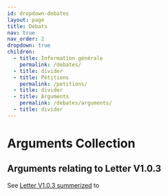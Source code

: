 ```yaml
---
id: dropdown-debates
layout: page
title: Débats
nav: true
nav_order: 2
dropdown: true
children:
  - title: Information générale
    permalink: /debates/
  - title: divider
  - title: Pétitions
    permalink: /petitions/
  - title: divider
  - title: Arguments
    permalink: /debates/arguments/
  - title: divider
---
```


# Arguments Collection 

## Arguments relating to Letter V1.0.3

See [Letter V1.0.3 summerized](/letters/v1.0.3_summary) to 
